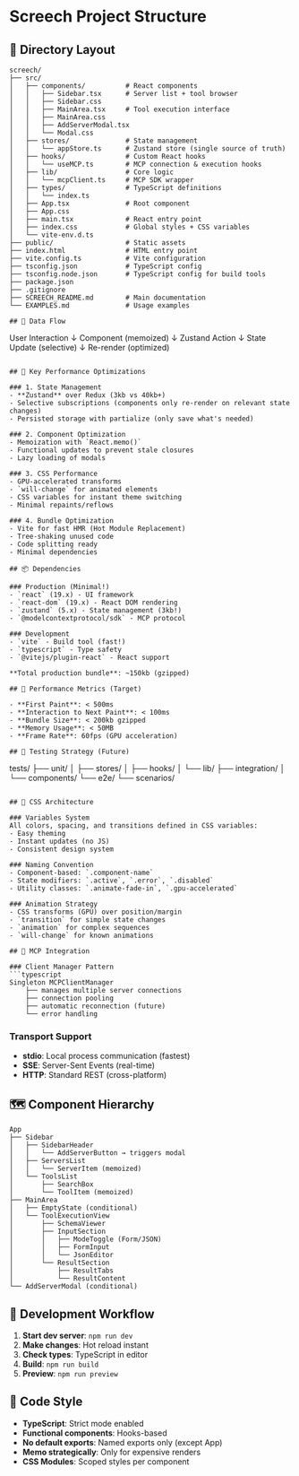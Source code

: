 # Screech Project Structure

## 📁 Directory Layout

```
screech/
├── src/
│   ├── components/          # React components
│   │   ├── Sidebar.tsx      # Server list + tool browser
│   │   ├── Sidebar.css
│   │   ├── MainArea.tsx     # Tool execution interface
│   │   ├── MainArea.css
│   │   ├── AddServerModal.tsx
│   │   └── Modal.css
│   ├── stores/              # State management
│   │   └── appStore.ts      # Zustand store (single source of truth)
│   ├── hooks/               # Custom React hooks
│   │   └── useMCP.ts        # MCP connection & execution hooks
│   ├── lib/                 # Core logic
│   │   └── mcpClient.ts     # MCP SDK wrapper
│   ├── types/               # TypeScript definitions
│   │   └── index.ts
│   ├── App.tsx              # Root component
│   ├── App.css
│   ├── main.tsx             # React entry point
│   ├── index.css            # Global styles + CSS variables
│   └── vite-env.d.ts
├── public/                  # Static assets
├── index.html               # HTML entry point
├── vite.config.ts           # Vite configuration
├── tsconfig.json            # TypeScript config
├── tsconfig.node.json       # TypeScript config for build tools
├── package.json
├── .gitignore
├── SCREECH_README.md        # Main documentation
└── EXAMPLES.md              # Usage examples

## 🔄 Data Flow

```
User Interaction
    ↓
Component (memoized)
    ↓
Zustand Action
    ↓
State Update (selective)
    ↓
Re-render (optimized)
```

## 🎯 Key Performance Optimizations

### 1. State Management
- **Zustand** over Redux (3kb vs 40kb+)
- Selective subscriptions (components only re-render on relevant state changes)
- Persisted storage with partialize (only save what's needed)

### 2. Component Optimization
- Memoization with `React.memo()`
- Functional updates to prevent stale closures
- Lazy loading of modals

### 3. CSS Performance
- GPU-accelerated transforms
- `will-change` for animated elements
- CSS variables for instant theme switching
- Minimal repaints/reflows

### 4. Bundle Optimization
- Vite for fast HMR (Hot Module Replacement)
- Tree-shaking unused code
- Code splitting ready
- Minimal dependencies

## 📦 Dependencies

### Production (Minimal!)
- `react` (19.x) - UI framework
- `react-dom` (19.x) - React DOM rendering
- `zustand` (5.x) - State management (3kb!)
- `@modelcontextprotocol/sdk` - MCP protocol

### Development
- `vite` - Build tool (fast!)
- `typescript` - Type safety
- `@vitejs/plugin-react` - React support

**Total production bundle**: ~150kb (gzipped)

## 🚀 Performance Metrics (Target)

- **First Paint**: < 500ms
- **Interaction to Next Paint**: < 100ms
- **Bundle Size**: < 200kb gzipped
- **Memory Usage**: < 50MB
- **Frame Rate**: 60fps (GPU acceleration)

## 🧪 Testing Strategy (Future)

```
tests/
├── unit/
│   ├── stores/
│   ├── hooks/
│   └── lib/
├── integration/
│   └── components/
└── e2e/
    └── scenarios/
```

## 🎨 CSS Architecture

### Variables System
All colors, spacing, and transitions defined in CSS variables:
- Easy theming
- Instant updates (no JS)
- Consistent design system

### Naming Convention
- Component-based: `.component-name`
- State modifiers: `.active`, `.error`, `.disabled`
- Utility classes: `.animate-fade-in`, `.gpu-accelerated`

### Animation Strategy
- CSS transforms (GPU) over position/margin
- `transition` for simple state changes
- `animation` for complex sequences
- `will-change` for known animations

## 🔌 MCP Integration

### Client Manager Pattern
```typescript
Singleton MCPClientManager
    ├── manages multiple server connections
    ├── connection pooling
    ├── automatic reconnection (future)
    └── error handling
```

### Transport Support
- **stdio**: Local process communication (fastest)
- **SSE**: Server-Sent Events (real-time)
- **HTTP**: Standard REST (cross-platform)

## 🗺️ Component Hierarchy

```
App
├── Sidebar
│   ├── SidebarHeader
│   │   └── AddServerButton → triggers modal
│   ├── ServersList
│   │   └── ServerItem (memoized)
│   └── ToolsList
│       ├── SearchBox
│       └── ToolItem (memoized)
├── MainArea
│   ├── EmptyState (conditional)
│   └── ToolExecutionView
│       ├── SchemaViewer
│       ├── InputSection
│       │   ├── ModeToggle (Form/JSON)
│       │   ├── FormInput
│       │   └── JsonEditor
│       └── ResultSection
│           ├── ResultTabs
│           └── ResultContent
└── AddServerModal (conditional)
```

## 🎯 Development Workflow

1. **Start dev server**: `npm run dev`
2. **Make changes**: Hot reload instant
3. **Check types**: TypeScript in editor
4. **Build**: `npm run build`
5. **Preview**: `npm run preview`

## 📝 Code Style

- **TypeScript**: Strict mode enabled
- **Functional components**: Hooks-based
- **No default exports**: Named exports only (except App)
- **Memo strategically**: Only for expensive renders
- **CSS Modules**: Scoped styles per component


